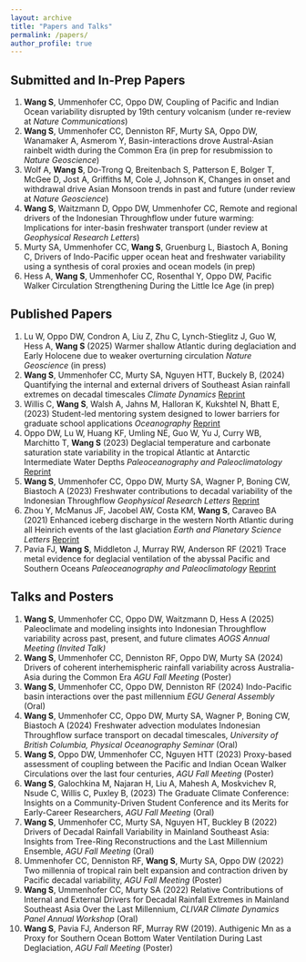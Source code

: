 ```yaml
---
layout: archive
title: "Papers and Talks"
permalink: /papers/
author_profile: true
---
```


## Submitted and In-Prep Papers

1.  **Wang S**, Ummenhofer CC, Oppo DW, Coupling of Pacific and Indian Ocean variability disrupted by 19th century volcanism (under re-review at *Nature Communications*)
2. **Wang S**, Ummenhofer CC, Denniston RF, Murty SA, Oppo DW, Wanamaker A, Asmerom Y, Basin-interactions drove Austral-Asian rainbelt width during the Common Era (in prep for resubmission to *Nature Geoscience*)
3. Wolf A, **Wang S**, Do-Trong Q, Breitenbach S, Patterson E, Bolger T, McGee D, Jost A, Griffiths M, Cole J, Johnson K, Changes in onset and withdrawal drive Asian Monsoon trends in past and future (under review at *Nature Geoscience*)
4.  **Wang S**, Waitzmann D, Oppo DW, Ummenhofer CC, Remote and regional drivers of the Indonesian Throughflow under future warming: Implications for inter-basin freshwater transport (under review at *Geophysical Research Letters*)
5.  Murty SA, Ummenhofer CC, **Wang S**, Gruenburg L, Biastoch A, Boning C, Drivers of Indo-Pacific upper ocean heat and freshwater variability using a synthesis of coral proxies and ocean models (in prep)
6.  Hess A, **Wang S**, Ummenhofer CC, Rosenthal Y, Oppo DW, Pacific Walker Circulation Strengthening During the Little Ice Age (in prep)

## Published Papers

1. Lu W, Oppo DW, Condron A, Liu Z, Zhu C, Lynch-Stieglitz J, Guo W, Hess A, **Wang S** (2025) Warmer shallow Atlantic during deglaciation and Early Holocene due to weaker overturning circulation *Nature Geoscience* (in press)
2.  **Wang S**, Ummenhofer CC, Murty SA, Nguyen HTT, Buckely B, (2024) Quantifying the internal and external drivers of Southeast Asian rainfall extremes on decadal timescales *Climate Dynamics* [Reprint](https://link.springer.com/article/10.1007/s00382-024-07412-x)
3. Willis C, **Wang S**, Walsh A, Jahns M, Halloran K, Kukshtel N, Bhatt E, (2023) Student-led mentoring system designed to lower barriers for graduate school applications *Oceanography* [Reprint](https://tos.org/oceanography/article/student-led-mentoring-system-designed-to-lower-barriers-for-graduate-school-applicants)
4. Oppo DW, Lu W, Huang KF, Umling NE, Guo W, Yu J, Curry WB, Marchitto T, **Wang S** (2023) Deglacial temperature and carbonate saturation state variability in the tropical Atlantic at Antarctic Intermediate Water Depths *Paleoceanography and Paleoclimatology* [Reprint](https://agupubs.onlinelibrary.wiley.com/doi/full/10.1029/2023PA004674)
5.  **Wang S**, Ummenhofer CC, Oppo DW, Murty SA, Wagner P, Boning CW, Biastoch A (2023) Freshwater contributions to decadal variability of the Indonesian Throughflow *Geophysical Research Letters* [Reprint](https://agupubs.onlinelibrary.wiley.com/doi/10.1029/2023GL103906)
6. Zhou Y, McManus JF, Jacobel AW, Costa KM, **Wang S**, Caraveo BA (2021) Enhanced iceberg discharge in the western North Atlantic during all Heinrich events of the last glaciation *Earth and Planetary Science Letters* [Reprint](https://www.sciencedirect.com/science/article/pii/S0012821X21001692)
7. Pavia FJ, **Wang S**, Middleton J, Murray RW, Anderson RF (2021) Trace metal evidence for deglacial ventilation of the abyssal Pacific and Southern Oceans *Paleoceanography and Paleoclimatology* [Reprint](https://agupubs.onlinelibrary.wiley.com/doi/full/10.1029/2021PA004226#:~:text=The%20presence%20of%20authigenic%20Mn,of%20late%2DPleistocene%20ice%20ages.)

## Talks and Posters

1. **Wang S**, Ummenhofer CC, Oppo DW, Waitzmann D, Hess A (2025) Paleoclimate and modeling insights into Indonesian Throughflow variability across past, present, and future climates *AOGS Annual Meeting (Invited Talk)* 
2. **Wang S**, Ummenhofer CC, Denniston RF, Oppo DW, Murty SA (2024) Drivers of coherent interhemispheric rainfall variability across Australia-Asia during the Common Era *AGU Fall Meeting* (Poster)
3.  **Wang S**, Ummenhofer CC, Oppo DW, Denniston RF (2024) Indo-Pacific basin interactions over the past millennium *EGU General Assembly* (Oral)
4.  **Wang S**, Ummenhofer CC, Oppo DW, Murty SA, Wagner P, Boning CW, Biastoch A (2024) Freshwater advection modulates Indonesian Throughflow surface transport on decadal timescales, *University of British Columbia, Physical Oceanography Seminar* (Oral)
5. **Wang S**, Oppo DW, Ummenhofer CC, Nguyen HTT (2023) Proxy-based assessment of coupling between the Pacific and Indian Ocean Walker Circulations over the last four centuries, *AGU Fall Meeting* (Poster)
6. **Wang S**, Galochkina M, Najaran H, Liu A, Mahesh A, Moskvichev R, Nsude C, Willis C, Puxley B, (2023) The Graduate Climate Conference: Insights on a Community-Driven Student Conference and its Merits for Early-Career Researchers, *AGU Fall Meeting* (Oral)
7. **Wang S**, Ummenhofer CC, Murty SA, Nguyen HT, Buckley B (2022) Drivers of Decadal Rainfall Variability in Mainland Southeast Asia: Insights from Tree-Ring Reconstructions and the Last Millennium Ensemble, *AGU Fall Meeting* (Oral)
8. Ummenhofer CC, Denniston RF, **Wang S**, Murty SA, Oppo DW (2022) Two millennia of tropical rain belt expansion and contraction driven by Pacific decadal variability, *AGU Fall Meeting* (Poster)
9. **Wang S**, Ummenhofer CC, Murty SA (2022) Relative Contributions of Internal and External Drivers for Decadal Rainfall Extremes in Mainland Southeast Asia Over the Last Millennium, *CLIVAR Climate Dynamics Panel Annual Workshop* (Oral)
10. **Wang S**, Pavia FJ, Anderson RF, Murray RW (2019). Authigenic Mn as a Proxy for Southern Ocean Bottom Water Ventilation During Last Deglaciation, *AGU Fall Meeting* (Poster)
